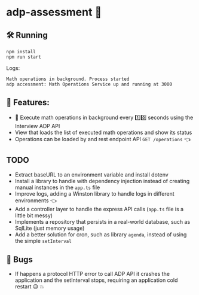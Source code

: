 # adp-assessment :evergreen_tree:

## :hammer_and_wrench: Running

```
npm install
npm run start
```

Logs:

```
Math operations in background. Process started
adp accessment: Math Operations Service up and running at 3000
```

## :rocket: Features:
- :diamond_shape_with_a_dot_inside: Execute math operations in background every :one::zero: seconds using the Interview ADP API
- View that loads the list of executed math operations and show its status
- Operations can be loaded by and rest endpoint API `GET /operations` :point_left:

## TODO 
- Extract baseURL to an environment variable and install dotenv 
- Install a library to handle with dependency injection instead of creating manual instances in the `app.ts` file 
- Improve logs, adding a Winston library to handle logs in different environments :point_left:
- Add a controller layer to handle the express API calls (`app.ts` file is a little bit messy)
- Implements a repository that persists in a real-world database, such as SqlLite (just memory usage)
- Add a better solution for cron, such as library `agenda`, instead of using the simple `setInterval`

## :bug: Bugs
- If happens a protocol HTTP error to call ADP API it crashes the application and the setInterval stops, requiring an application cold restart :disappointed_relieved: :collision: